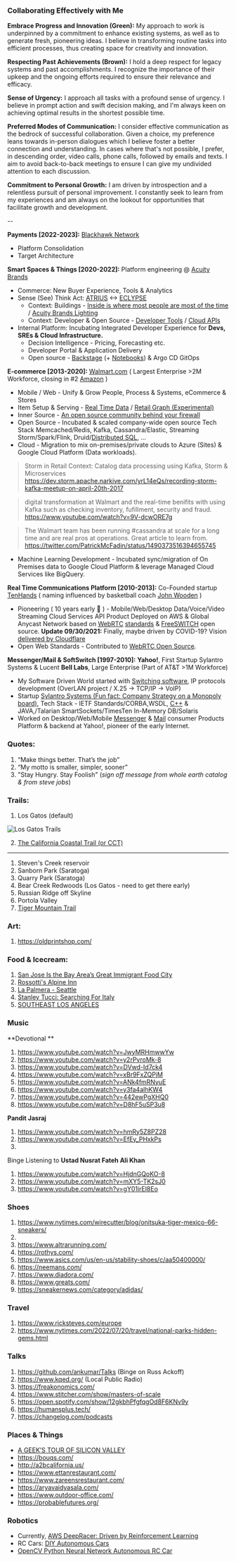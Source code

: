 ### Collaborating Effectively with Me


**Embrace Progress and Innovation (Green):** My approach to work is underpinned by a commitment to enhance existing systems, as well as to generate fresh, pioneering ideas. I believe in transforming routine tasks into efficient processes, thus creating space for creativity and innovation.

**Respecting Past Achievements (Brown):** I hold a deep respect for legacy systems and past accomplishments. I recognize the importance of their upkeep and the ongoing efforts required to ensure their relevance and efficacy.

**Sense of Urgency:** I approach all tasks with a profound sense of urgency. I believe in prompt action and swift decision making, and I'm always keen on achieving optimal results in the shortest possible time.

**Preferred Modes of Communication:** I consider effective communication as the bedrock of successful collaboration. Given a choice, my preference leans towards in-person dialogues which I believe foster a better connection and understanding. In cases where that's not possible, I prefer, in descending order, video calls, phone calls, followed by emails and texts. I aim to avoid back-to-back meetings to ensure I can give my undivided attention to each discussion.

**Commitment to Personal Growth:** I am driven by introspection and a relentless pursuit of personal improvement. I constantly seek to learn from my experiences and am always on the lookout for opportunities that facilitate growth and development.

--

**Payments [2022-2023]:** [Blackhawk Network](https://blackhawknetwork.com/)
* Platform Consolidation
* Target Architecture

**Smart Spaces & Things [2020-2022]:** Platform engineering @ [Acuity Brands](https://www.acuitybrands.com/)
* Commerce: New Buyer Experience, Tools & Analytics
* Sense (See) Think Act: [ATRIUS](https://atrius.com/why-atrius) <-> [ECLYPSE](https://www.distech-controls.com/eclypse)
  * Context: Buildings - [Inside is where most people are most of the time](https://www.drawdown.org/sectors/buildings) / [Acuity Brands
Lighting](https://www.acuitybrands.com/who-we-are/acuity-brands-lighting)
  * Context: Developer & Open Source - [Developer Tools](https://developer.distech-controls.com/) / [Cloud APIs](https://github.com/DistechControls/CloudRelay)
* Internal Platform: Incubating Integrated Developer Experience for **Devs, SREs & Cloud Infrastructure.**
  * Decision Intelligence - Pricing, Forecasting etc.
  * Developer Portal & Application Delivery  
  * Open source - [Backstage](https://platformengineering.org/platform-tooling) (+ [Notebooks](https://jupyter.org/)) & Argo CD GitOps

**E-commerce [2013-2020]:** [Walmart.com](https://www.walmart.com/) ( Largest Enterprise >2M Workforce, closing in #2 [Amazon](https://en.wikipedia.org/wiki/List_of_largest_United_States%E2%80%93based_employers_globally) )
* Mobile / Web - Unify & Grow People, Process & Systems, eCommerce & Stores 
* Item Setup & Serving - [Real Time Data](https://www.confluent.io/blog/apache-kafka-item-setup/) / [Retail Graph (Experimental)](https://medium.com/walmartlabs/retail-graph-walmarts-product-knowledge-graph-6ef7357963bc)
* Inner Source - [An open source community behind your firewall](https://resources.github.com/whitepapers/introduction-to-innersource/)
* Open Source - Incubated & scaled company-wide open source Tech Stack Memcached/Redis, Kafka, Cassandra/Elastic, Streaming Storm/Spark/Flink, Druid/[Distributed SQL](https://blog.starburstdata.com/prestosql-becomes-trino), ...
* Cloud - Migration to mix on-premises/private clouds to Azure (Sites) & Google Cloud Platform (Data workloads).

> Storm in Retail Context: Catalog data processing using Kafka, Storm & Microservices https://dev.storm.apache.narkive.com/yrL14eQs/recording-storm-kafka-meetup-on-april-20th-2017

> digital transformation at Walmart and the real-time benifits with using Kafka such as checking inventory, fufillment, security and fraud. https://www.youtube.com/watch?v=9V-dcwORE7g 

> The Walmart team has been running #cassandra at scale for a long time and are real pros at operations. Great article to learn from. https://twitter.com/PatrickMcFadin/status/1490373516394655745

* Machine Learning Development - Incubated sync/migration of On Premises data to Google Cloud Platform & leverage Managed Cloud Services like BigQuery.

**Real Time Communications Platform [2010-2013]:** Co-Founded startup [TenHands](https://twitter.com/an1kumar/status/277200713728274433?s=20) ( naming influenced by basketball coach [John Wooden](https://en.wikipedia.org/wiki/John_Wooden) )
* Pioneering ( 10 years early :thought_balloon:  ) - Mobile/Web/Desktop Data/Voice/Video Streaming Cloud Services API Product Deployed on AWS & Global Anycast Network based on [WebRTC](https://queue.acm.org/detail.cfm?id=3457587) [standards](https://twitter.com/ietf/status/1354071004058951682) & [FreeSWITCH](https://freeswitch.org/) open source. **Update 09/30/2021:** Finally, maybe driven by COVID-19? Vision [delivered by Cloudflare](https://blog.cloudflare.com/announcing-our-real-time-communications-platform/)
* Open Web Standards - Contributed to [WebRTC Open Source](https://chromium.googlesource.com/external/webrtc/+/master/AUTHORS#23).

**Messenger/Mail & SoftSwitch [1997-2010]:** 
**Yahoo!**, First Startup Sylantro Systems & Lucent **Bell Labs**, Large Enterprise (Part of AT&T >1M Workforce)
* My Software Driven World started with [Switching software](https://freeswitch.org/confluence/display/FREESWITCH/Glossary#Glossary-Softswitch), IP protocols development (OverLAN project / X.25 -> TCP/IP -> VoIP)
* Startup [Sylantro Systems (Fun fact: Company Strategy on a Monopoly board)](https://www.networkworld.com/article/2272062/broadsoft-acquires-sylantro-as-voip-market-consolidates.html), Tech Stack - IETF Standards/CORBA,WSDL, [C++](https://awesomecpp.com/) & JAVA,/Talarian SmartSockets/TimesTen In-Memory DB/Solaris
* Worked on Desktop/Web/Mobile [Messenger](https://en.wikipedia.org/wiki/Yahoo!_Messenger) & [Mail](https://en.wikipedia.org/wiki/Yahoo!_Mail) consumer Products Platform & backend at Yahoo!, pioneer of the early Internet.

### Quotes:

1. “Make things better. That’s the job” 
2. “My motto is smaller, simpler, sooner”
3. "Stay Hungry. Stay Foolish" (_sign off message from whole earth catalog & from steve jobs_)

### Trails:

1. Los Gatos (default)

![Los Gatos Trails](https://user-images.githubusercontent.com/658791/111216791-14771500-8592-11eb-8989-926a5dca6489.jpg)

2. [The California Coastal Trail (or CCT)](https://the-california-coastal-trail-1-coastalcomm.hub.arcgis.com/)

---

1. Steven's Creek reservoir
2. Sanborn Park (Saratoga)
3. Quarry Park (Saratoga)
4. Bear Creek Redwoods (Los Gatos - need to get there early)
5. Russian Ridge off Skyline 
6. Portola Valley
7. [Tiger Mountain Trail](https://www.wta.org/go-hiking/hikes/tiger-mountain-trail)

### Art:

1. https://oldprintshop.com/

### Food & Icecream:

1. [San Jose Is the Bay Area’s Great Immigrant Food City](https://www.kqed.org/sanjosefood)
2. [Rossotti's Alpine Inn](https://www.alpineinnpv.com/)
3. [La Palmera - Seattle](https://www.lapalmerafmr.com/)
4. [Stanley Tucci: Searching For Italy](https://www.cnn.com/travel/article/stanley-tucci-searching-for-italy-restaurants/index.html)
5. [SOUTHEAST LOS ANGELES](https://www.lataco.com/southeast-los-angeles-food-guide/)

### Music

**Devotional **

1. https://www.youtube.com/watch?v=JwyMRHmwwYw
2. https://www.youtube.com/watch?v=y2rPvroMk-8
3. https://www.youtube.com/watch?v=DVwd-Id7ck4
4. https://www.youtube.com/watch?v=xBr9FxZQPjM
5. https://www.youtube.com/watch?v=ANk4fmRNyuE
6. https://www.youtube.com/watch?v=y3fa4alhKW4
7. https://www.youtube.com/watch?v=442ewPgXHQ0
8. https://www.youtube.com/watch?v=D8hF5uSP3u8

**Pandit Jasraj**

1. https://www.youtube.com/watch?v=hmRy5Z8PZ28
2. https://www.youtube.com/watch?v=EfEy_PHxkPs
3. 


Binge Listening to **Ustad Nusrat Fateh Ali Khan**

1. https://www.youtube.com/watch?v=HjdnGQoKO-8
2. https://www.youtube.com/watch?v=mXY5-TK2sJ0
3. https://www.youtube.com/watch?v=gY01irEl8Eo

### Shoes

1. https://www.nytimes.com/wirecutter/blog/onitsuka-tiger-mexico-66-sneakers/
2. 
3. https://www.altrarunning.com/
4. https://rothys.com/
5. https://www.asics.com/us/en-us/stability-shoes/c/aa50400000/
6. https://neemans.com/ 
7. https://www.diadora.com/
8. https://www.greats.com/
9. https://sneakernews.com/category/adidas/ 

### Travel

1. https://www.ricksteves.com/europe
2. https://www.nytimes.com/2022/07/20/travel/national-parks-hidden-gems.html

### Talks

1. https://github.com/ankumar/Talks (Binge on Russ Ackoff)
2. https://www.kqed.org/ (Local Public Radio)
3. https://freakonomics.com/
4. https://www.stitcher.com/show/masters-of-scale
5. https://open.spotify.com/show/12gkbhPfgfqgOd8F6KNv9y
6. https://humansplus.tech/
7. https://changelog.com/podcasts

### Places & Things

* [A GEEK’S TOUR OF SILICON VALLEY](https://dirkriehle.com/open-books/a-geeks-tour-of-silicon-valley/)
* https://bouqs.com/
* http://a2bcalifornia.us/
* https://www.ettanrestaurant.com/
* https://www.zareensrestaurant.com/
* https://aryavaidyasala.com/
* https://www.outdoor-office.com/
* https://probablefutures.org/

### Robotics

* Currently, [AWS DeepRacer: Driven by Reinforcement Learning](https://www.aws.training/Details/eLearning?id=32143)
* RC Cars: [DIY Autonomous Cars](https://diyrobocars.com/) 
* [OpenCV Python Neural Network Autonomous RC Car](https://www.youtube.com/watch?v=BBwEF6WBUQs)



